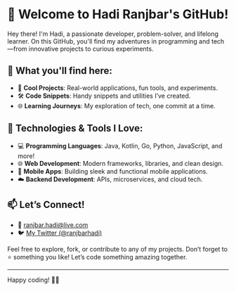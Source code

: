# 👋 Welcome to Hadi Ranjbar's GitHub!

Hey there! I'm Hadi, a passionate developer, problem-solver, and lifelong learner. On this GitHub, you'll find my adventures in programming and tech—from innovative projects to curious experiments.

## 🌟 What you'll find here:
- 🚀 **Cool Projects**: Real-world applications, fun tools, and experiments.
- 🛠️ **Code Snippets**: Handy snippets and utilities I’ve created.
- 🌐 **Learning Journeys**: My exploration of tech, one commit at a time.

## 🔧 Technologies & Tools I Love:
- 💻 **Programming Languages**: Java, Kotlin, Go, Python, JavaScript, and more!
- 🌐 **Web Development**: Modern frameworks, libraries, and clean design.
- 📱 **Mobile Apps**: Building sleek and functional mobile applications.
- ☁️ **Backend Development**: APIs, microservices, and cloud tech.

## 📫 Let’s Connect!
- 💌 [ranjbar.hadi@live.com](mailto:ranjbar.hadi@live.com)
- 🐦 [My Twitter (@ranjbarhadi)](https://twitter.com/ranjbarhadi)  

Feel free to explore, fork, or contribute to any of my projects. Don’t forget to ⭐️ something you like! Let’s code something amazing together.

---

Happy coding! 🚀✨
